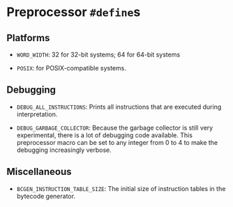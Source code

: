 # Preprocessor `#define`s

## Platforms

- `WORD_WIDTH`:
  32 for 32-bit systems; 64 for 64-bit systems

- `POSIX`:
  for POSIX-compatible systems.

## Debugging

- `DEBUG_ALL_INSTRUCTIONS`:
  Prints all instructions that are executed during interpretation.

- `DEBUG_GARBAGE_COLLECTOR`:
  Because the garbage collector is still very experimental, there is a lot of
  debugging code available. This preprocessor macro can be set to any integer
  from 0 to 4 to make the debugging increasingly verbose.

## Miscellaneous

- `BCGEN_INSTRUCTION_TABLE_SIZE`:
  The initial size of instruction tables in the bytecode generator.
